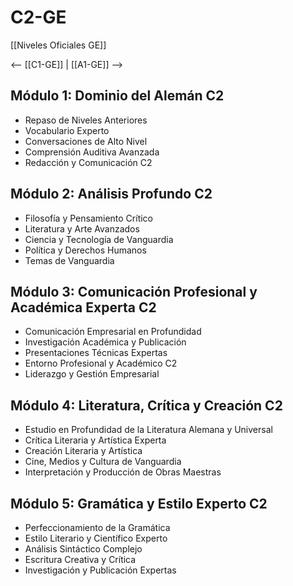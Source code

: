 # C2-GE

[[Niveles Oficiales GE]]

<-- [[C1-GE]] | [[A1-GE]] -->

## Módulo 1: Dominio del Alemán C2

- Repaso de Niveles Anteriores
- Vocabulario Experto
- Conversaciones de Alto Nivel
- Comprensión Auditiva Avanzada
- Redacción y Comunicación C2

## Módulo 2: Análisis Profundo C2

- Filosofía y Pensamiento Crítico
- Literatura y Arte Avanzados
- Ciencia y Tecnología de Vanguardia
- Política y Derechos Humanos
- Temas de Vanguardia

## Módulo 3: Comunicación Profesional y Académica Experta C2

- Comunicación Empresarial en Profundidad
- Investigación Académica y Publicación
- Presentaciones Técnicas Expertas
- Entorno Profesional y Académico C2
- Liderazgo y Gestión Empresarial

## Módulo 4: Literatura, Crítica y Creación C2

- Estudio en Profundidad de la Literatura Alemana y Universal
- Crítica Literaria y Artística Experta
- Creación Literaria y Artística
- Cine, Medios y Cultura de Vanguardia
- Interpretación y Producción de Obras Maestras

## Módulo 5: Gramática y Estilo Experto C2

- Perfeccionamiento de la Gramática
- Estilo Literario y Científico Experto
- Análisis Sintáctico Complejo
- Escritura Creativa y Crítica
- Investigación y Publicación Expertas

